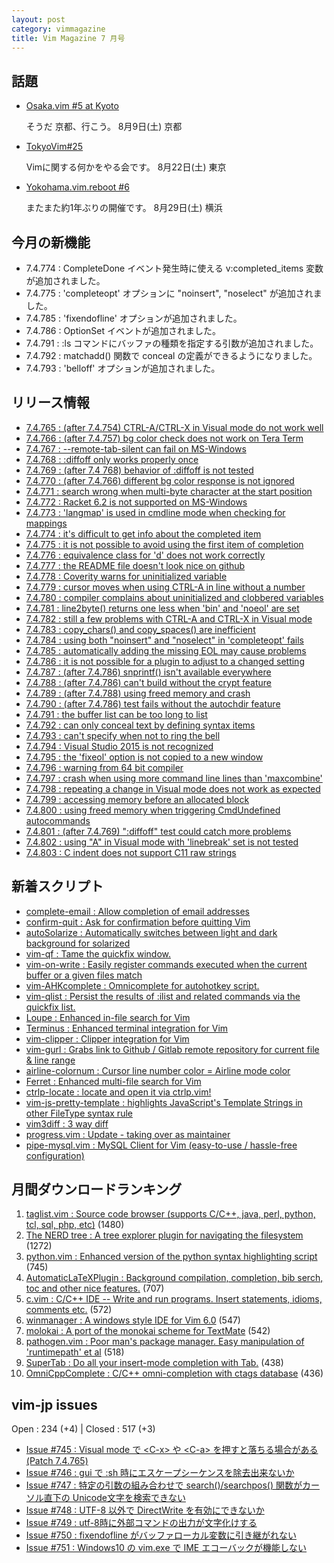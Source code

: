 ```yaml
---
layout: post
category: vimmagazine
title: Vim Magazine 7 月号
---
```


## 話題

- [Osaka.vim #5 at Kyoto](http://osaka-vim.connpass.com/event/18194/)

  そうだ 京都、行こう。 8月9日(土) 京都

- [TokyoVim#25](http://tokyovim.connpass.com/event/18101/)

  Vimに関する何かをやる会です。 8月22日(土) 東京

- [Yokohama.vim.reboot #6](https://atnd.org/events/68683)

  またまた約1年ぶりの開催です。 8月29日(土) 横浜

## 今月の新機能

- 7.4.774 : CompleteDone イベント発生時に使える v:completed\_items 変数が追加されました。
- 7.4.775 : 'completeopt' オプションに "noinsert", "noselect" が追加されました。
- 7.4.785 : 'fixendofline' オプションが追加されました。
- 7.4.786 : OptionSet イベントが追加されました。
- 7.4.791 : :ls コマンドにバッファの種類を指定する引数が追加されました。
- 7.4.792 : matchadd() 関数で conceal の定義ができるようになりました。
- 7.4.793 : 'belloff' オプションが追加されました。

## リリース情報

- [7.4.765 : (after 7.4.754) CTRL-A/CTRL-X in Visual mode do not work well](http://code.google.com/p/vim/source/detail?r=f9876721bedc4f794d425bd015e4b0a65cb4d703)
- [7.4.766 : (after 7.4.757) bg color check does not work on Tera Term](http://code.google.com/p/vim/source/detail?r=31a14cb3a8e35da6f2bfeca5ced12e6420895a17)
- [7.4.767 : --remote-tab-silent can fail on MS-Windows](http://code.google.com/p/vim/source/detail?r=63ac0cdf3b2822cc114dd201c4b5ef59d6395e86)
- [7.4.768 : :diffoff only works properly once](http://code.google.com/p/vim/source/detail?r=d3a23af4bba127e0cc240bb967484781e646f412)
- [7.4.769 : (after 7.4 768) behavior of :diffoff is not tested](http://code.google.com/p/vim/source/detail?r=cfd9a2befd67b56c5a618ee21affa88ed05c34ca)
- [7.4.770 : (after 7.4.766) different bg color response is not ignored](http://code.google.com/p/vim/source/detail?r=2ce6b77a49de5b997f4b2264b3582983058438c9)
- [7.4.771 : search wrong when multi-byte character at the start position](http://code.google.com/p/vim/source/detail?r=dd923806ae3bebc810b87a0dd38e48aa30a50da1)
- [7.4.772 : Racket 6.2 is not supported on MS-Windows](http://code.google.com/p/vim/source/detail?r=d973e23c3bf81e4126c6ff3450d2847b1c4a89ee)
- [7.4.773 : 'langmap' is used in cmdline mode when checking for mappings](http://code.google.com/p/vim/source/detail?r=5b1eefbf9a532f32a66fa13abbd671488aaafd5c)
- [7.4.774 : it's difficult to get info about the completed item](http://code.google.com/p/vim/source/detail?r=676906c337681c90de19aa2ed71bffff5893f9c9)
- [7.4.775 : it is not possible to avoid using the first item of completion](http://code.google.com/p/vim/source/detail?r=e09a7ff8804653c1b784a41fc38e185e5f8ec1f7)
- [7.4.776 : equivalence class for 'd' does not work correctly](http://code.google.com/p/vim/source/detail?r=94b17958585153641ad1e813fa144cad57c7170f)
- [7.4.777 : the README file doesn't look nice on github](http://code.google.com/p/vim/source/detail?r=228dc3f3f7114887bf5c870c75446681fa3a2bee)
- [7.4.778 : Coverity warns for uninitialized variable](http://code.google.com/p/vim/source/detail?r=dd094497f9fa237f3b1d7e673146d8128e3ee2d0)
- [7.4.779 : cursor moves when using CTRL-A in line without a number](http://code.google.com/p/vim/source/detail?r=1f78058351a6fcf079783b1f28b5b77d7d98e4d8)
- [7.4.780 : compiler complains about uninitialized and clobbered variables](http://code.google.com/p/vim/source/detail?r=9a13e3910e3d45c768a1e3d87a15a62b4cee439c)
- [7.4.781 : line2byte() returns one less when 'bin' and 'noeol' are set](http://code.google.com/p/vim/source/detail?r=30c9301f33ed76d0b76b9e22362f5e78e26786da)
- [7.4.782 : still a few problems with CTRL-A and CTRL-X in Visual mode](http://code.google.com/p/vim/source/detail?r=58d9f967ae1a4dc16be4ca92f921976fbc3225ed)
- [7.4.783 : copy&#x5f;chars() and copy&#x5f;spaces() are inefficient](http://code.google.com/p/vim/source/detail?r=e55929fca0cf6078c2c9791a7fcbd3a8b96884d4)
- [7.4.784 : using both "noinsert" and "noselect" in 'completeopt' fails](http://code.google.com/p/vim/source/detail?r=f587f685701094fc9a90ec6b8b946b4a6abc013f)
- [7.4.785 : automatically adding the missing EOL may cause problems](http://code.google.com/p/vim/source/detail?r=62ba356c2d4e5836c86908d2ec65e53a6e335f27)
- [7.4.786 : it is not possible for a plugin to adjust to a changed setting](http://code.google.com/p/vim/source/detail?r=4db70c94226b522a0beb6d54ae0a992bd47405ae)
- [7.4.787 : (after 7.4.786) snprintf() isn't available everywhere](http://code.google.com/p/vim/source/detail?r=c31bd9ca75d237eee7a3cfe92e464fc58b2d534b)
- [7.4.788 : (after 7.4.786) can't build without the crypt feature](http://code.google.com/p/vim/source/detail?r=ca0990adc2e3b10fe06a066144976adc8a769576)
- [7.4.789 : (after 7.4.788) using freed memory and crash](http://code.google.com/p/vim/source/detail?r=b63f09edb493ab555e0ed78f1b045e365fd1f9c8)
- [7.4.790 : (after 7.4.786) test fails without the autochdir feature](http://code.google.com/p/vim/source/detail?r=d37e168dee2030187d77492b0a88c2467c87bf26)
- [7.4.791 : the buffer list can be too long to list](http://code.google.com/p/vim/source/detail?r=957a3bb312fa105b9476ae029742eeb4b5f9b490)
- [7.4.792 : can only conceal text by defining syntax items](http://code.google.com/p/vim/source/detail?r=1efa7c2b9368b7d550a382dbe8b5502bb14416d1)
- [7.4.793 : can't specify when not to ring the bell](http://code.google.com/p/vim/source/detail?r=1e621b31948bed78579a3312a907be76263f1204)
- [7.4.794 : Visual Studio 2015 is not recognized](http://code.google.com/p/vim/source/detail?r=98d1d53edc668ec036ea39d9ac6392263d0268f1)
- [7.4.795 : the 'fixeol' option is not copied to a new window](http://code.google.com/p/vim/source/detail?r=a958ac497a8103f18065b7ae04c0a98c4c82edc6)
- [7.4.796 : warning from 64 bit compiler](http://code.google.com/p/vim/source/detail?r=d19e79d29bf99fe0483339e2793c7b81b3e55ed5)
- [7.4.797 : crash when using more command line lines than 'maxcombine'](http://code.google.com/p/vim/source/detail?r=87cb71d54e8ae31700862bea78ceb89b50741161)
- [7.4.798 : repeating a change in Visual mode does not work as expected](http://code.google.com/p/vim/source/detail?r=c2b132add309bd2fca3b19432a2ceb0fcf6d237b)
- [7.4.799 : accessing memory before an allocated block](http://code.google.com/p/vim/source/detail?r=4bf9538ff25e208503d313ef99e661124394fbd2)
- [7.4.800 : using freed memory when triggering CmdUndefined autocommands](http://code.google.com/p/vim/source/detail?r=86d43639de31ba99947cf9bfe0a3fd171ca7019e)
- [7.4.801 : (after 7.4.769) ":diffoff" test could catch more problems](http://code.google.com/p/vim/source/detail?r=20ed78fab428bee80800fe3492f5f589571352f6)
- [7.4.802 : using "A" in Visual mode with 'linebreak' set is not tested](http://code.google.com/p/vim/source/detail?r=417201526af3e5cca3f3b4a4bf3aac736521c803)
- [7.4.803 : C indent does not support C11 raw strings](http://code.google.com/p/vim/source/detail?r=e859731ea1cd074cc1e2d12c6047978cd6c1947c)

## 新着スクリプト

- [complete-email : Allow completion of email addresses](http://www.vim.org/scripts/script.php?script_id=5208)
- [confirm-quit : Ask for confirmation before quitting Vim](http://www.vim.org/scripts/script.php?script_id=5209)
- [autoSolarize : Automatically switches between light and dark background for solarized](http://www.vim.org/scripts/script.php?script_id=5210)
- [vim-qf : Tame the quickfix window.](http://www.vim.org/scripts/script.php?script_id=5211)
- [vim-on-write : Easily register commands executed when the current buffer or a given files match](http://www.vim.org/scripts/script.php?script_id=5212)
- [vim-AHKcomplete : Omnicomplete for autohotkey script.](http://www.vim.org/scripts/script.php?script_id=5213)
- [vim-qlist : Persist the results of :ilist and related commands via the quickfix list.](http://www.vim.org/scripts/script.php?script_id=5214)
- [Loupe : Enhanced in-file search for Vim](http://www.vim.org/scripts/script.php?script_id=5215)
- [Terminus : Enhanced terminal integration for Vim](http://www.vim.org/scripts/script.php?script_id=5216)
- [vim-clipper : Clipper integration for Vim](http://www.vim.org/scripts/script.php?script_id=5217)
- [vim-gurl : Grabs link to Github / Gitlab remote repository for current file & line range](http://www.vim.org/scripts/script.php?script_id=5218)
- [airline-colornum : Cursor line number color = Airline mode color](http://www.vim.org/scripts/script.php?script_id=5219)
- [Ferret : Enhanced multi-file search for Vim](http://www.vim.org/scripts/script.php?script_id=5220)
- [ctrlp-locate : locate and open it via ctrlp.vim!](http://www.vim.org/scripts/script.php?script_id=5221)
- [vim-js-pretty-template : highlights JavaScript's Template Strings in other FileType syntax rule](http://www.vim.org/scripts/script.php?script_id=5222)
- [vim3diff : 3 way diff](http://www.vim.org/scripts/script.php?script_id=5223)
- [progress.vim : Update - taking over as maintainer](http://www.vim.org/scripts/script.php?script_id=5224)
- [pipe-mysql.vim : MySQL Client for Vim (easy-to-use / hassle-free configuration)](http://www.vim.org/scripts/script.php?script_id=5225)

## 月間ダウンロードランキング

1. [taglist.vim : Source code browser (supports C/C++, java, perl, python, tcl, sql, php, etc)](http://www.vim.org/scripts/script.php?script_id=273) (1480)
2. [The NERD tree : A tree explorer plugin for navigating the filesystem](http://www.vim.org/scripts/script.php?script_id=1658) (1272)
3. [python.vim : Enhanced version of the python syntax highlighting script](http://www.vim.org/scripts/script.php?script_id=790) (745)
4. [AutomaticLaTeXPlugin : Background compilation, completion, bib serch, toc and other nice features.](http://www.vim.org/scripts/script.php?script_id=2945) (707)
5. [c.vim : C/C++ IDE --  Write and run programs. Insert statements, idioms, comments etc.](http://www.vim.org/scripts/script.php?script_id=213) (572)
6. [winmanager : A windows style IDE for Vim 6.0](http://www.vim.org/scripts/script.php?script_id=95) (547)
7. [molokai : A port of the monokai scheme for TextMate](http://www.vim.org/scripts/script.php?script_id=2340) (542)
8. [pathogen.vim : Poor man's package manager. Easy manipulation of 'runtimepath' et al](http://www.vim.org/scripts/script.php?script_id=2332) (518)
9. [SuperTab : Do all your insert-mode completion with Tab.](http://www.vim.org/scripts/script.php?script_id=1643) (438)
10. [OmniCppComplete : C/C++ omni-completion with ctags database](http://www.vim.org/scripts/script.php?script_id=1520) (436)

## vim-jp issues

Open : 234 (+4) | Closed : 517 (+3)

- [Issue #745 : Visual mode で \<C-x> や \<C-a> を押すと落ちる場合がある (Patch 7.4.765)](https://github.com/vim-jp/issues/issues/745)
- [Issue #746 : gui で :sh 時にエスケープシーケンスを除去出来ないか](https://github.com/vim-jp/issues/issues/746)
- [Issue #747 : 特定の引数の組み合わせで search()/searchpos() 関数がカーソル直下の Unicode文字を検索できない](https://github.com/vim-jp/issues/issues/747)
- [Issue #748 : UTF-8 以外で DirectWrite を有効にできないか](https://github.com/vim-jp/issues/issues/748)
- [Issue #749 : utf-8時に外部コマンドの出力が文字化けする](https://github.com/vim-jp/issues/issues/749)
- [Issue #750 : fixendofline がバッファローカル変数に引き継がれない](https://github.com/vim-jp/issues/issues/750)
- [Issue #751 : Windows10 の vim.exe で IME エコーバックが機能しない](https://github.com/vim-jp/issues/issues/751)

